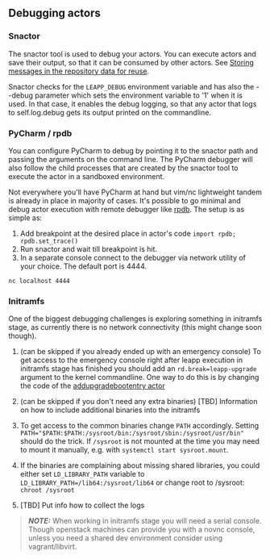 ## Debugging actors

### Snactor

The snactor tool is used to debug your actors. You can execute actors
and save their output, so that it can be consumed by other actors.
See [Storing messages in the repository data for reuse](messaging.html#storing-messages-in-the-repository-data-for-reuse).

Snactor checks for the `LEAPP_DEBUG` environment variable and has also
the --debug parameter which sets the environment variable to '1' when it is
used. In that case, it enables the debug logging, so that any actor that logs
to self.log.debug gets its output printed on the commandline.

### PyCharm / rpdb

You can configure PyCharm to debug by pointing it to the snactor path and passing the arguments on the command line.
The PyCharm debugger will also follow the child processes that are created by the snactor tool to execute the actor
in a sandboxed environment.

Not everywhere you'll have PyCharm at hand but vim/nc lightweight tandem is already in place in majority of cases.
It's possible to go minimal and debug actor execution with remote debugger like
[rpdb](https://pypi.org/project/rpdb/). The setup is as simple as:

1. Add breakpoint at the desired place in actor's code `import rpdb; rpdb.set_trace()`
2. Run snactor and wait till breakpoint is hit.
3. In a separate console connect to the debugger via network utility of your choice. The default port is 4444.

```nc localhost 4444```


### Initramfs

One of the biggest debugging challenges is exploring something in initramfs stage, as currently there is no network
connectivity (this might change soon though).

1. (can be skipped if you already ended up with an emergency console)
To get access to the emergency console right after leapp execution in initramfs stage has finished you should add an
`rd.break=leapp-upgrade` argument to the kernel commandline. One way to do this is by changing the code of the
[addupgradebootentry actor](https://github.com/oamg/leapp-repository/blob/master/repos/system_upgrade/common/actors/addupgradebootentry/libraries/addupgradebootentry.py#L23)

2. (can be skipped if you don't need any extra binaries) [TBD] Information on how to include additional binaries into
the initramfs

3. To get access to the common binaries change `PATH` accordingly. Setting
`PATH="$PATH:$PATH:/sysroot/bin:/sysroot/sbin:/sysroot/usr/bin"` should do the trick.
If `/sysroot` is not mounted at the time you may need to mount it manually, e.g. with `systemctl start sysroot.mount`.

4. If the binaries are complaining about missing shared libraries, you could either set `LD_LIBRARY_PATH` variable
to `LD_LIBRARY_PATH=/lib64:/sysroot/lib64` or change root to /sysroot: `chroot /sysroot`

5. [TBD] Put info how to collect the logs

> **_NOTE:_** When working in initramfs stage you will need a serial console. Though openstack machines can provide
you with a novnc console, unless you need a shared dev environment consider using vagrant/libvirt.
